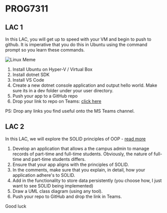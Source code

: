 # PROG7311
## LAC 1
In this LAC, you will get up to speed with your VM and begin to push to github. It is imperative that you do this in Ubuntu using the command prompt so you learn these commands.

![Linux Meme](https://i.pinimg.com/736x/84/3b/2b/843b2ba83fed85212f1e027db72bd7ef.jpg)

1. Install Ubuntu on Hyper-V / Virtual Box
2. Install dotnet SDK
3. Install VS Code
4. Create a new dotnet console application and output hello world. Make sure its in a dev folder under your user directory.
5. Push your app to a GitHub repo
6. Drop your link to repo on Teams: [click here](https://teams.microsoft.com/l/message/19:7214ac4ba633433a88a5ee442d21d858@thread.skype/1615237522096?tenantId=f9532eb8-24b1-426f-903f-b29118b56657&groupId=59b7471e-0f02-4466-b053-9b278872c35a&parentMessageId=1615237522096&teamName=VC_DN_BCAD3&channelName=PROG7311%20G1&createdTime=1615237522096)

PS: Drop any links you find useful onto the MS Teams channel.

## LAC 2
In this LAC, we will explore the SOLID principles of OOP - [read more](https://programmingwithmosh.com/javascript/solid-5-principles-of-object-oriented-design-every-developer-must-learn/)

1. Develop an application that allows a the campus admin to manage records of part-time and full-time students. Obviously, the nature of full-time and part-time students differs.
2. Ensure that your app aligns with the principles of SOLID.
3. In the comments, make sure that you explain, in detail, how your application adhere's to SOLID.
4. Add in the functionality to store data persistently (you choose how, I just want to see SOLID being implemented)
5. Draw a UML class diagram (using any tool).
6. Push your repo to GitHub and drop the link in Teams.

Good luck
